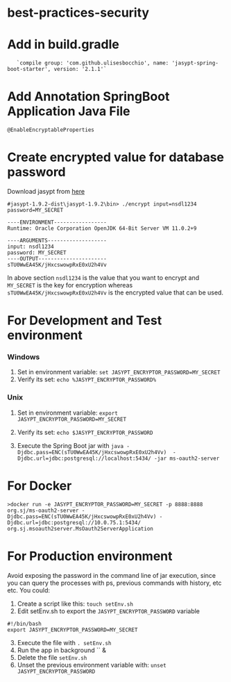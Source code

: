 # best-practices-security

# Add in build.gradle

       `compile group: 'com.github.ulisesbocchio', name: 'jasypt-spring-boot-starter', version: '2.1.1'`
       
# Add Annotation SpringBoot Application Java File 

`@EnableEncryptableProperties`


# Create encrypted value for database password

Download jasypt from [here](http://www.jasypt.org/download.html)

```
#jasypt-1.9.2-dist\jasypt-1.9.2\bin> ./encrypt input=nsdl1234 password=MY_SECRET

----ENVIRONMENT-----------------
Runtime: Oracle Corporation OpenJDK 64-Bit Server VM 11.0.2+9

----ARGUMENTS-------------------
input: nsdl1234
password: MY_SECRET
----OUTPUT----------------------
sTU0WwEA45K/jHxcswowpRxE0xU2h4Vv
```
In above section `nsdl1234` is the value that you want to encrypt and `MY_SECRET` is the key for encryption whereas `sTU0WwEA45K/jHxcswowpRxE0xU2h4Vv` is the encrypted value that can be used.

# For Development and Test environment

### Windows
1. Set in environment variable: `set JASYPT_ENCRYPTOR_PASSWORD=MY_SECRET`
2. Verify its set: `echo %JASYPT_ENCRYPTOR_PASSWORD%`

### Unix
1. Set in environment variable: `export JASYPT_ENCRYPTOR_PASSWORD=MY_SECRET`
2. Verify its set: `echo $JASYPT_ENCRYPTOR_PASSWORD`

3. Execute the Spring Boot jar with `java -Djdbc.pass=ENC(sTU0WwEA45K/jHxcswowpRxE0xU2h4Vv)  -Djdbc.url=jdbc:postgresql://localhost:5434/ -jar ms-oauth2-server`


# For Docker

```
>docker run -e JASYPT_ENCRYPTOR_PASSWORD=MY_SECRET -p 8888:8888 org.sj/ms-oauth2-server -Djdbc.pass=ENC(sTU0WwEA45K/jHxcswowpRxE0xU2h4Vv) -Djdbc.url=jdbc:postgresql://10.0.75.1:5434/ org.sj.msoauth2server.MsOauth2ServerApplication
```


# For Production environment

Avoid exposing the password in the command line of jar execution, since you can query the processes with ps, previous commands with history, etc etc. You could:

1. Create a script like this: `touch setEnv.sh`
2. Edit setEnv.sh to export the `JASYPT_ENCRYPTOR_PASSWORD` variable

```
#!/bin/bash
export JASYPT_ENCRYPTOR_PASSWORD=MY_SECRET
```

3. Execute the file with `. setEnv.sh`
4. Run the app in background `` &
5. Delete the file `setEnv.sh`
6. Unset the previous environment variable with: `unset JASYPT_ENCRYPTOR_PASSWORD`
